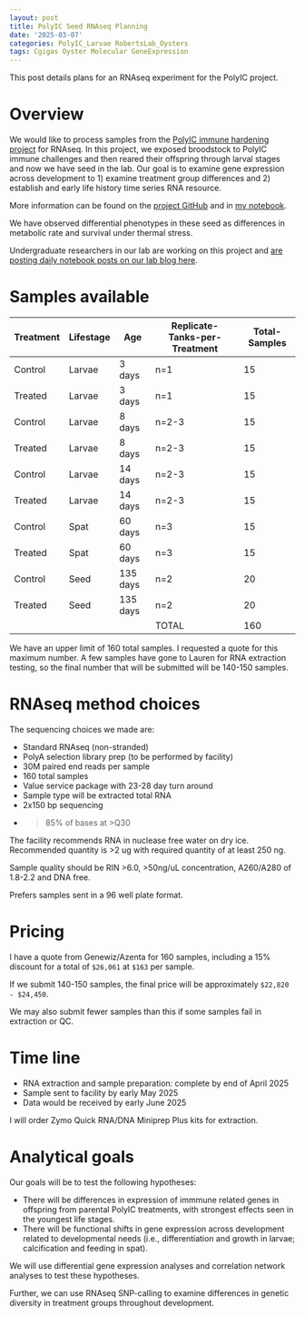 ```yaml
---
layout: post
title: PolyIC Seed RNAseq Planning
date: '2025-03-07'
categories: PolyIC_Larvae RobertsLab_Oysters
tags: Cgigas Oyster Molecular GeneExpression
---
```


This post details plans for an RNAseq experiment for the PolyIC project.  

# Overview 

We would like to process samples from the [PolyIC immune hardening project](https://github.com/RobertsLab/polyIC-larvae) for RNAseq. In this project, we exposed broodstock to PolyIC immune challenges and then reared their offspring through larval stages and now we have seed in the lab. Our goal is to examine gene expression across development to 1) examine treatment group differences and 2) establish and early life history time series RNA resource. 

More information can be found on the [project GitHub](https://github.com/RobertsLab/polyIC-larvae) and in [my notebook](https://ahuffmyer.github.io/ASH_Putnam_Lab_Notebook/categoryview/#polyic-larvae).   

We have observed differential phenotypes in these seed as differences in metabolic rate and survival under thermal stress.  

Undergraduate researchers in our lab are working on this project and [are posting daily notebook posts on our lab blog here](https://genefish.wordpress.com/).  

# Samples available 

| Treatment | Lifestage | Age      | Replicate-Tanks-per-Treatment | Total-Samples |
|-----------|-----------|----------|-------------------------------|---------------|
| Control   | Larvae    | 3 days   | n=1                           | 15            |
| Treated   | Larvae    | 3 days   | n=1                           | 15            |
| Control   | Larvae    | 8 days   | n=2-3                         | 15            |
| Treated   | Larvae    | 8 days   | n=2-3                         | 15            |
| Control   | Larvae    | 14 days  | n=2-3                         | 15            |
| Treated   | Larvae    | 14 days  | n=2-3                         | 15            |
| Control   | Spat      | 60 days  | n=3                           | 15            |
| Treated   | Spat      | 60 days  | n=3                           | 15            |
| Control   | Seed      | 135 days | n=2                           | 20            |
| Treated   | Seed      | 135 days | n=2                           | 20            |
|           |           |          | TOTAL                         | 160           |

We have an upper limit of 160 total samples. I requested a quote for this maximum number. A few samples have gone to Lauren for RNA extraction testing, so the final number that will be submitted will be 140-150 samples.  

# RNAseq method choices 

The sequencing choices we made are:  

- Standard RNAseq (non-stranded)
- PolyA selection library prep (to be performed by facility)
- 30M paired end reads per sample
- 160 total samples 
- Value service package with 23-28 day turn around 
- Sample type will be extracted total RNA 
- 2x150 bp sequencing 
- >85% of bases at >Q30 

The facility recommends RNA in nuclease free water on dry ice. Recommended quantity is >2 ug with required quantity of at least 250 ng.  

Sample quality should be RIN >6.0, >50ng/uL concentration, A260/A280 of 1.8-2.2 and DNA free.  

Prefers samples sent in a 96 well plate format.  

# Pricing 

I have a quote from Genewiz/Azenta for 160 samples, including a 15% discount for a total of `$26,061` at `$163` per sample.  

If we submit 140-150 samples, the final price will be approximately `$22,820 - $24,450`. 

We may also submit fewer samples than this if some samples fail in extraction or QC.  

# Time line 

- RNA extraction and sample preparation: complete by end of April 2025 
- Sample sent to facility by early May 2025
- Data would be received by early June 2025 

I will order Zymo Quick RNA/DNA Miniprep Plus kits for extraction.  

# Analytical goals 

Our goals will be to test the following hypotheses:  

- There will be differences in expression of immmune related genes in offspring from parental PolyIC treatments, with strongest effects seen in the youngest life stages.  
- There will be functional shifts in gene expression across development related to developmental needs (i.e., differentiation and growth in larvae; calcification and feeding in spat).  

We will use differential gene expression analyses and correlation network analyses to test these hypotheses.  

Further, we can use RNAseq SNP-calling to examine differences in genetic diversity in treatment groups throughout development.  


